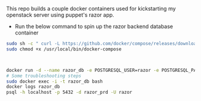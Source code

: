 This repo builds a couple docker containers used for kickstarting my openstack server using puppet's razor app.
- Run the below command to spin up the razor backend database container
```bash
sudo sh -c " curl -L https://github.com/docker/compose/releases/download/1.5.2/docker-compose-`uname -s`-`uname -m` > /usr/local/bin/docker-compose"
sudo chmod +x /usr/local/bin/docker-compose



docker run -d --name razor_db -e POSTGRESQL_USER=razor -e POSTGRESQL_PASSWORD=mypass -e POSTGRESQL_DATABASE=razor_prd -p 5432:5432 -v /data/pgsql:/var/lib/pgsql/data centos/postgresql-94-centos7
# Some troubleshooting steps
sudo docker exec -i -t razor_db bash
docker logs razor_db
psql -h localhost -p 5432 -d razor_prd -U razor
```
